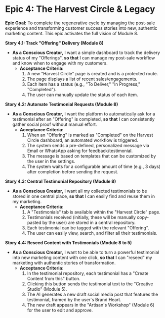 # Epic 4: The Harvest Circle & Legacy
**Epic Goal:** To complete the regenerative cycle by managing the post-sale experience and transforming customer success stories into new, authentic marketing content. This epic activates the full vision of Module 8.

**Story 4.1: Track "Offering" Delivery (Module 8)**
*   **As a Conscious Creator,** I want a simple dashboard to track the delivery status of my "Offerings", **so that** I can manage my post-sale workflow and know when to engage with my customers.
    *   **Acceptance Criteria:**
        1.  A new "Harvest Circle" page is created and is a protected route.
        2.  The page displays a list of recent sales/engagements.
        3.  Each item has a status (e.g., "To Deliver," "In Progress," "Completed").
        4.  The user can manually update the status of each item.

**Story 4.2: Automate Testimonial Requests (Module 8)**
*   **As a Conscious Creator,** I want the platform to automatically ask for a testimonial after an "Offering" is completed, **so that** I can consistently gather social proof without manual effort.
    *   **Acceptance Criteria:**
        1.  When an "Offering" is marked as "Completed" on the Harvest Circle dashboard, an automated workflow is triggered.
        2.  The system sends a pre-defined, personalized message via Email or WhatsApp asking for feedback/testimonial.
        3.  The message is based on templates that can be customized by the user in the settings.
        4.  The system waits for a configurable amount of time (e.g., 3 days) after completion before sending the request.

**Story 4.3: Central Testimonial Repository (Module 8)**
*   **As a Conscious Creator,** I want all my collected testimonials to be stored in one central place, **so that** I can easily find and reuse them in my marketing.
    *   **Acceptance Criteria:**
        1.  A "Testimonials" tab is available within the "Harvest Circle" page.
        2.  Testimonials received (initially, these will be manually copy-pasted by the user) are stored in a central repository.
        3.  Each testimonial can be tagged with the relevant "Offering".
        4.  The user can easily view, search, and filter all their testimonials.

**Story 4.4: Reseed Content with Testimonials (Module 8 to 5)**
*   **As a Conscious Creator,** I want to be able to turn a powerful testimonial into new marketing content with one click, **so that** I can "reseed" my marketing with authentic stories of transformation.
    *   **Acceptance Criteria:**
        1.  In the testimonial repository, each testimonial has a "Create Content from this" button.
        2.  Clicking this button sends the testimonial text to the "Creative Studio" (Module 5).
        3.  The AI generates a new draft social media post that features the testimonial, framed by the user's Brand Heart.
        4.  The new draft appears in the "Artisan's Workshop" (Module 6) for the user to edit and approve.
